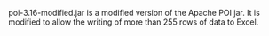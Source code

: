 poi-3.16-modified.jar is a modified version of the Apache POI jar. It is modified to allow the writing of more than 255 rows of data to Excel.
